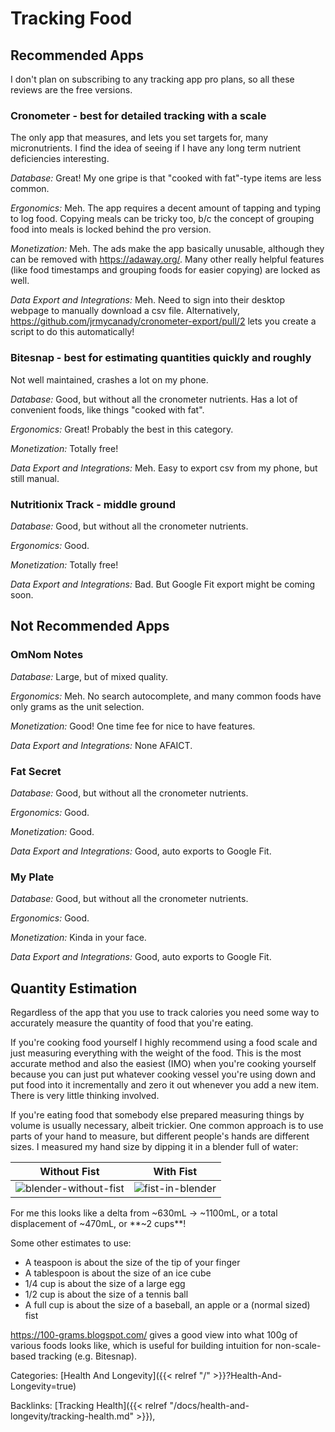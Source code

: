 # Tracking Food

## Recommended Apps

I don't plan on subscribing to any tracking app pro plans, so all these reviews
are the free versions.

### Cronometer - best for detailed tracking with a scale

The only app that measures, and lets you set targets for, many micronutrients.
I find the idea of seeing if I have any long term nutrient deficiencies
interesting.

_Database:_ Great!
My one gripe is that "cooked with fat"-type items are less common.

_Ergonomics:_ Meh.
The app requires a decent amount of tapping and typing to log food.
Copying meals can be tricky too, b/c the concept of grouping food into meals is
locked behind the pro version.

_Monetization:_ Meh.
The ads make the app basically unusable, although they can be removed with
https://adaway.org/.
Many other really helpful features (like food timestamps and grouping foods for
easier copying) are locked as well.

_Data Export and Integrations:_ Meh.
Need to sign into their desktop webpage to manually download a csv file.
Alternatively, https://github.com/jrmycanady/cronometer-export/pull/2 lets you
create a script to do this automatically!

### Bitesnap - best for estimating quantities quickly and roughly

Not well maintained, crashes a lot on my phone.

_Database:_ Good, but without all the cronometer nutrients.
Has a lot of convenient foods, like things "cooked with fat".

_Ergonomics:_ Great!
Probably the best in this category.

_Monetization:_ Totally free!

_Data Export and Integrations:_ Meh.
Easy to export csv from my phone, but still manual.

### Nutritionix Track - middle ground

_Database:_ Good, but without all the cronometer nutrients.

_Ergonomics:_ Good.

_Monetization:_ Totally free!

_Data Export and Integrations:_ Bad.
But Google Fit export might be coming soon.

## Not Recommended Apps

### OmNom Notes

_Database:_ Large, but of mixed quality.

_Ergonomics:_ Meh.
No search autocomplete, and many common foods have only grams as the unit
selection.

_Monetization:_ Good!
One time fee for nice to have features.

_Data Export and Integrations:_ None AFAICT.

### Fat Secret

_Database:_ Good, but without all the cronometer nutrients.

_Ergonomics:_ Good.

_Monetization:_ Good.

_Data Export and Integrations:_ Good, auto exports to Google Fit.

### My Plate

_Database:_ Good, but without all the cronometer nutrients.

_Ergonomics:_ Good.

_Monetization:_ Kinda in your face.

_Data Export and Integrations:_ Good, auto exports to Google Fit.




## Quantity Estimation

Regardless of the app that you use to track calories you need some way to
accurately measure the quantity of food that you're eating.

If you're cooking food yourself I highly recommend using a food scale and just
measuring everything with the weight of the food.
This is the most accurate method and also the easiest (IMO) when you're cooking
yourself because you can just put whatever cooking vessel you're using down and
put food into it incrementally and zero it out whenever you add a new item.
There is very little thinking involved.

If you're eating food that somebody else prepared measuring things by volume is
usually necessary, albeit trickier.
One common approach is to use parts of your hand to measure, but different
people's hands are different sizes.
I measured my hand size by dipping it in a blender full of water:

Without Fist | With Fist
------------ | --------------
![blender-without-fist](/docs/health-and-longevity/blender-without-fist.jpg) | ![fist-in-blender](/docs/health-and-longevity/fist-in-blender.jpg)

For me this looks like a delta from ~630mL -> ~1100mL, or a total displacement
of ~470mL, or **~2 cups**!

Some other estimates to use:

 - A teaspoon is about the size of the tip of your finger
 - A tablespoon is about the size of an ice cube
 - 1/4 cup is about the size of a large egg
 - 1/2 cup is about the size of a tennis ball
 - A full cup is about the size of a baseball, an apple or a (normal sized) fist

https://100-grams.blogspot.com/ gives a good view into what 100g of various
foods looks like, which is useful for building intuition for non-scale-based
tracking (e.g. Bitesnap).

Categories: [Health And Longevity]({{< relref "/" >}}?Health-And-Longevity=true)

Backlinks: [Tracking Health]({{< relref "/docs/health-and-longevity/tracking-health.md" >}}), 
